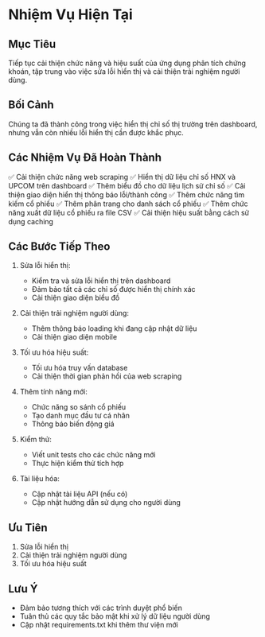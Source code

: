 # Nhiệm Vụ Hiện Tại

## Mục Tiêu
Tiếp tục cải thiện chức năng và hiệu suất của ứng dụng phân tích chứng khoán, tập trung vào việc sửa lỗi hiển thị và cải thiện trải nghiệm người dùng.

## Bối Cảnh
Chúng ta đã thành công trong việc hiển thị chỉ số thị trường trên dashboard, nhưng vẫn còn nhiều lỗi hiển thị cần được khắc phục.

## Các Nhiệm Vụ Đã Hoàn Thành
✅ Cải thiện chức năng web scraping
✅ Hiển thị dữ liệu chỉ số HNX và UPCOM trên dashboard
✅ Thêm biểu đồ cho dữ liệu lịch sử chỉ số
✅ Cải thiện giao diện hiển thị thông báo lỗi/thành công
✅ Thêm chức năng tìm kiếm cổ phiếu
✅ Thêm phân trang cho danh sách cổ phiếu
✅ Thêm chức năng xuất dữ liệu cổ phiếu ra file CSV
✅ Cải thiện hiệu suất bằng cách sử dụng caching

## Các Bước Tiếp Theo
1. Sửa lỗi hiển thị:
   - Kiểm tra và sửa lỗi hiển thị trên dashboard
   - Đảm bảo tất cả các chỉ số được hiển thị chính xác
   - Cải thiện giao diện biểu đồ

2. Cải thiện trải nghiệm người dùng:
   - Thêm thông báo loading khi đang cập nhật dữ liệu
   - Cải thiện giao diện mobile

3. Tối ưu hóa hiệu suất:
   - Tối ưu hóa truy vấn database
   - Cải thiện thời gian phản hồi của web scraping

4. Thêm tính năng mới:
   - Chức năng so sánh cổ phiếu
   - Tạo danh mục đầu tư cá nhân
   - Thông báo biến động giá

5. Kiểm thử:
   - Viết unit tests cho các chức năng mới
   - Thực hiện kiểm thử tích hợp

6. Tài liệu hóa:
   - Cập nhật tài liệu API (nếu có)
   - Cập nhật hướng dẫn sử dụng cho người dùng

## Ưu Tiên
1. Sửa lỗi hiển thị
2. Cải thiện trải nghiệm người dùng
3. Tối ưu hóa hiệu suất

## Lưu Ý
- Đảm bảo tương thích với các trình duyệt phổ biến
- Tuân thủ các quy tắc bảo mật khi xử lý dữ liệu người dùng
- Cập nhật requirements.txt khi thêm thư viện mới
